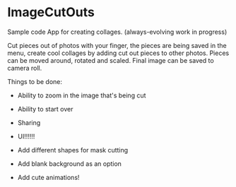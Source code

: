ImageCutOuts
============

Sample code App for creating collages. (always-evolving work in progress) 

Cut pieces out of photos with your finger, the pieces are being saved in the menu, create cool collages by adding cut out pieces to other photos. Pieces can be moved around, rotated and scaled.
Final image can be saved to camera roll.


Things to be done:

 - Ability to zoom in the image that's being cut
 - Ability to start over
 - Sharing
 - UI!!!!!!
 

 - Add different shapes for mask cutting
 - Add blank background as an option
 - Add cute animations!
